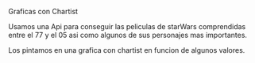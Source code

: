 Graficas con Chartist

Usamos una Api para conseguir las peliculas de starWars comprendidas entre el 77 y el 05 asi como algunos de sus personajes mas importantes.

Los pintamos en una grafica con chartist en funcion de algunos valores.